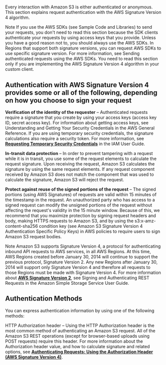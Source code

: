 # **[](https://docs.aws.amazon.com/AmazonS3/latest/API/sig-v4-authenticating-requests.html)**

Every interaction with Amazon S3 is either authenticated or anonymous. This section explains request authentication with the AWS Signature Version 4 algorithm.

Note
If you use the AWS SDKs (see Sample Code and Libraries) to send your requests, you don't need to read this section because the SDK clients authenticate your requests by using access keys that you provide. Unless you have a good reason not to, you should always use the AWS SDKs. In Regions that support both signature versions, you can request AWS SDKs to use specific signature version. For more information, see Sending authenticated requests using the AWS SDKs. You need to read this section only if you are implementing the AWS Signature Version 4 algorithm in your custom client.

## Authentication with AWS Signature Version 4 provides some or all of the following, depending on how you choose to sign your request

**Verification of the identity of the requester** – Authenticated requests require a signature that you create by using your access keys (access key ID, secret access key). For information about getting access keys, see Understanding and Getting Your Security Credentials in the AWS General Reference. If you are using temporary security credentials, the signature calculations also require a security token. For more information, see **[Requesting Temporary Security Credentials](https://docs.aws.amazon.com/IAM/latest/UserGuide/id_credentials_temp_request.html)** in the IAM User Guide.

**In-transit data protection** – In order to prevent tampering with a request while it is in transit, you use some of the request elements to calculate the request signature. Upon receiving the request, Amazon S3 calculates the signature by using the same request elements. If any request component received by Amazon S3 does not match the component that was used to calculate the signature, Amazon S3 will reject the request.

**Protect against reuse of the signed portions of the request** – The signed portions (using AWS Signatures) of requests are valid within 15 minutes of the timestamp in the request. An unauthorized party who has access to a signed request can modify the unsigned portions of the request without affecting the request's validity in the 15 minute window. Because of this, we recommend that you maximize protection by signing request headers and body, making HTTPS requests to Amazon S3, and by using the s3:x-amz-content-sha256 condition key (see Amazon S3 Signature Version 4 Authentication Specific Policy Keys) in AWS policies to require users to sign Amazon S3 request bodies.

Note
Amazon S3 supports Signature Version 4, a protocol for authenticating inbound API requests to AWS services, in all AWS Regions. At this time, AWS Regions created before January 30, 2014 will continue to support the previous protocol, Signature Version 2. Any new Regions after January 30, 2014 will support only Signature Version 4 and therefore all requests to those Regions must be made with Signature Version 4. For more information about **[AWS Signature Version 2](https://docs.aws.amazon.com/AmazonS3/latest/userguide/RESTAuthentication.html)**, see Signing and Authenticating REST Requests in the Amazon Simple Storage Service User Guide.

## Authentication Methods

You can express authentication information by using one of the following methods:

HTTP Authorization header – Using the HTTP Authorization header is the most common method of authenticating an Amazon S3 request. All of the Amazon S3 REST operations (except for browser-based uploads using POST requests) require this header. For more information about the Authorization header value, and how to calculate signature and related options, see **[Authenticating Requests: Using the Authorization Header (AWS Signature Version 4)](https://docs.aws.amazon.com/AmazonS3/latest/API/sigv4-auth-using-authorization-header.html)**.
